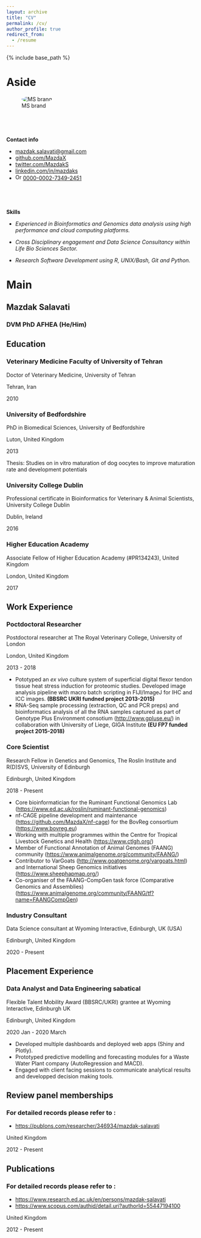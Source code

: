 ```yaml
---
layout: archive
title: "CV"
permalink: /cv/
author_profile: true
redirect_from:
  - /resume
---
```


{% include base_path %}

# Aside

<figure>
<img src="newplot1.png" style="border-radius:50%"
style="width:80.0%" alt="MS brand" />
<figcaption aria-hidden="true">MS brand</figcaption>
</figure>

##  

**Contact info**

-   <i class="fa fa-envelope" style="color:black"></i>
    <mazdak.salavati@gmail.com>
-   <i class="fa fa-github" style="color:black"></i>
    [github.com/MazdaX](https://github.com/MazdaX)
-   <i class="fa fa-twitter" style="color:black"></i>
    [twitter.com/MazdakS](https://twitter.com/MazdakS)
-   <i class="fa fa-linkedin" style="color:black"></i>
    [linkedin.com/in/mazdaks](https://linkedin.com/in/mazdaks)
-   <img src="images/ORCIDiD_iconbwvector.svg" width="16" height="16"
    alt="OrcidSVG" />
    [0000-0002-7349-2451](https://orcid.org/0000-0002-7349-2451)

##  

**Skills**

-   *Experienced in Bioinformatics and Genomics data analysis using high
    performance and cloud computing platforms.*

-   *Cross Disciplinary engagement and Data Science Consultancy within
    Life Bio Sciences Sector.*

-   *Research Software Development using R, UNIX/Bash, Git and Python.*

# Main

## Mazdak Salavati

### DVM PhD AFHEA (He/Him)

## Education

### Veterinary Medicine Faculty of University of Tehran

Doctor of Veterinary Medicine, University of Tehran

Tehran, Iran

2010

### University of Bedfordshire

PhD in Biomedical Sciences, University of Bedfordshire

Luton, United Kingdom

2013

Thesis: Studies on in vitro maturation of dog oocytes to improve
maturation rate and development potentials

### University College Dublin

Professional certificate in Bioinformatics for Veterinary & Animal
Scientists, University College Dublin

Dublin, Ireland

2016

### Higher Education Academy

Associate Fellow of Higher Education Academy (#PR134243), United Kingdom

London, United Kingdom

2017

## Work Experience

### Poctdoctoral Researcher

Postdoctoral researcher at The Royal Veterinary College, University of
London

London, United Kingdom

2013 - 2018

-   Pototyped an *ex vivo* culture system of superficial digital flexor
    tendon tissue heat stress induction for proteomic studies. Developed
    image analysis pipeline with macro batch scripting in FIJI/ImageJ
    for IHC and ICC images. **(BBSRC UKRI fundned project 2013-2015)**
-   RNA-Seq sample processing (extraction, QC and PCR preps) and
    bioinformatics analysis of all the RNA samples captured as part of
    Genotype Plus Environment consotium (<http://www.gpluse.eu/>) in
    collaboration with University of Liege, GIGA Institute **(EU FP7
    funded project 2015-2018)**

### Core Scientist

Research Fellow in Genetics and Genomics, The Roslin Institute and
R(D)SVS, University of Edinburgh

Edinburgh, United Kingdom

2018 - Present

-   Core bioinformatician for the Ruminant Functional Genomics Lab
    (<https://www.ed.ac.uk/roslin/ruminant-functional-genomics>)
-   nf-CAGE pipeline development and maintenance
    (<https://github.com/MazdaX/nf-cage>) for the BovReg consortium
    (<https://www.bovreg.eu>)
-   Working with multiple programmes within the Centre for Tropical
    Livestock Genetics and Health (<https://www.ctlgh.org/>)
-   Member of Functional Annotation of Animal Genomes (FAANG) community
    (<https://www.animalgenome.org/community/FAANG/>)
-   Contributor to VarGoats (<http://www.goatgenome.org/vargoats.html>)
    and International Sheep Genomics initiatives
    (<https://www.sheephapmap.org/>)
-   Co-organiser of the FAANG-CompGen task force (Comparative Genomics
    and Assemblies)
    (<https://www.animalgenome.org/community/FAANG/tf?name=FAANGCompGen>)

### Industry Consultant

Data Science consultant at Wyoming Interactive, Edinburgh, UK (USA)

Edinburgh, United Kingdom

2020 - Present

## Placement Experience

### Data Analyst and Data Engineering sabatical

Flexible Talent Mobility Award (BBSRC/UKRI) grantee at Wyoming
Interactive, Edinburgh UK

Edinburgh, United Kingdom

2020 Jan - 2020 March

-   Developed multiple dashboards and deployed web apps (Shiny and
    Plotly).
-   Prototyped predictive modelling and forecasting modules for a Waste
    Water Plant company (AutoRegression and MACD).
-   Engaged with client facing sessions to communicate analytical
    results and developped decision making tools.

## Review panel memberships

### For detailed records please refer to :

-   <https://publons.com/researcher/346934/mazdak-salavati>

United Kingdom

2012 - Present

## Publications

### For detailed records please refer to :

-   <https://www.research.ed.ac.uk/en/persons/mazdak-salavati>
-   <https://www.scopus.com/authid/detail.uri?authorId=55447194100>

United Kingdom

2012 - Present

